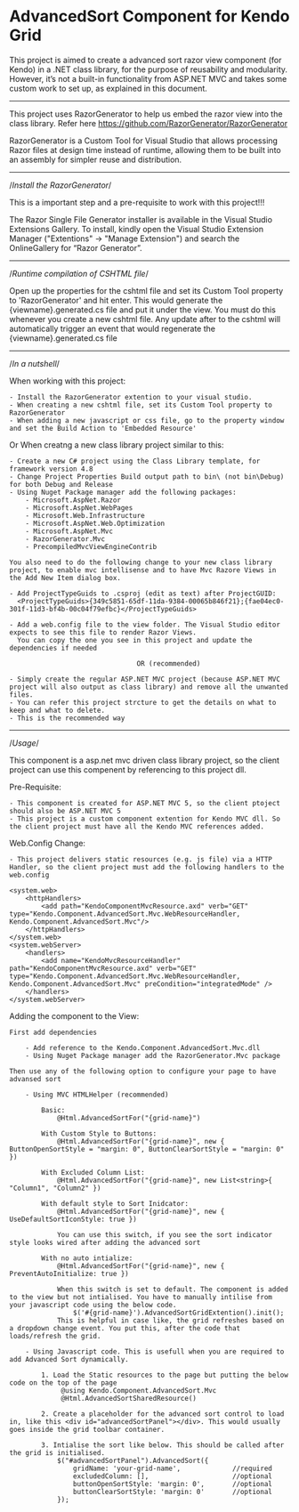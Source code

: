 # AdvancedSort Component for Kendo Grid

This project is aimed to create a advanced sort razor view component (for Kendo) in a .NET class library, for the purpose of reusability and modularity. 
However, it’s not a built-in functionality from ASP.NET MVC and takes some custom work to set up, as explained in this document. 

********************************************************

This project uses RazorGenerator to help us embed the razor view into the class library. 
Refer here https://github.com/RazorGenerator/RazorGenerator

RazorGenerator is a Custom Tool for Visual Studio that allows processing Razor files at design time instead of runtime, 
allowing them to be built into an assembly for simpler reuse and distribution.

********************************************************

/*Install the RazorGenerator*/ 

This is a important step and a pre-requisite to work with this project!!!

The Razor Single File Generator installer is available in the Visual Studio Extensions Gallery.
To install, kindly open the Visual Studio Extension Manager ("Extentions" → "Manage Extension") and search the OnlineGallery for “Razor Generator”.

********************************************************

/*Runtime compilation of CSHTML file*/

Open up the properties for the cshtml file and set its Custom Tool property to 'RazorGenerator' and hit enter.
This would generate the {viewname}.generated.cs file and put it under the view. 
You must do this whenever you create a new cshtml file. 
Any update after to the cshtml will automatically trigger an event that would regenerate the {viewname}.generated.cs file

********************************************************

/*In a nutshell*/

When working with this project:

    - Install the RazorGenerator extention to your visual studio.
    - When creating a new cshtml file, set its Custom Tool property to RazorGenerator
    - When adding a new javascript or css file, go to the property window and set the Build Action to 'Embedded Resource'

Or When creatng a new class library project similar to this:
 
    - Create a new C# project using the Class Library template, for framework version 4.8
    - Change Project Properties Build output path to bin\ (not bin\Debug) for both Debug and Release
    - Using Nuget Package manager add the following packages:
        - Microsoft.AspNet.Razor
        - Microsoft.AspNet.WebPages
        - Microsoft.Web.Infrastructure
        - Microsoft.AspNet.Web.Optimization
        - Microsoft.AspNet.Mvc
        - RazorGenerator.Mvc
        - PrecompiledMvcViewEngineContrib
    
    You also need to do the following change to your new class library project, to enable mvc intellisense and to have Mvc Razore Views in the Add New Item dialog box.

    - Add ProjectTypeGuids to .csproj (edit as text) after ProjectGUID: 
      <ProjectTypeGuids>{349c5851-65df-11da-9384-00065b846f21};{fae04ec0-301f-11d3-bf4b-00c04f79efbc}</ProjectTypeGuids>

    - Add a web.config file to the view folder. The Visual Studio editor expects to see this file to render Razor Views.
      You can copy the one you see in this project and update the dependencies if needed

                                    OR (recommended)

    - Simply create the regular ASP.NET MVC project (because ASP.NET MVC project will also output as class library) and remove all the unwanted files.
    - You can refer this project strcture to get the details on what to keep and what to delete.
    - This is the recommended way

********************************************************

/*Usage*/

This component is a asp.net mvc driven class library project, so the client project can use this compenent by referencing to this project dll.

Pre-Requisite:

    - This component is created for ASP.NET MVC 5, so the client ptoject should also be ASP.NET MVC 5
    - This project is a custom component extention for Kendo MVC dll. So the client project must have all the Kendo MVC references added.
    
Web.Config Change:

    - This project delivers static resources (e.g. js file) via a HTTP Handler, so the client project must add the following handlers to the web.config

    <system.web>
        <httpHandlers>
		    <add path="KendoComponentMvcResource.axd" verb="GET" type="Kendo.Component.AdvancedSort.Mvc.WebResourceHandler, Kendo.Component.AdvancedSort.Mvc"/>
        </httpHandlers>
    </system.web>
    <system.webServer>
        <handlers>
            <add name="KendoMvcResourceHandler" path="KendoComponentMvcResource.axd" verb="GET" type="Kendo.Component.AdvancedSort.Mvc.WebResourceHandler, Kendo.Component.AdvancedSort.Mvc" preCondition="integratedMode" />
	    </handlers>
    </system.webServer>

Adding the component to the View:

    First add dependencies

        - Add reference to the Kendo.Component.AdvancedSort.Mvc.dll
        - Using Nuget Package manager add the RazorGenerator.Mvc package
    
    Then use any of the following option to configure your page to have advansed sort

        - Using MVC HTMLHelper (recommended)

            Basic: 
                @Html.AdvancedSortFor("{grid-name}")

            With Custom Style to Buttons: 
                @Html.AdvancedSortFor("{grid-name}", new { ButtonOpenSortStyle = "margin: 0", ButtonClearSortStyle = "margin: 0" })

            With Excluded Column List: 
                @Html.AdvancedSortFor("{grid-name}", new List<string>{ "Column1", "Column2" })

            With default style to Sort Inidcator:
                @Html.AdvancedSortFor("{grid-name}", new { UseDefaultSortIconStyle: true })

                You can use this switch, if you see the sort indicator style looks wired after adding the advanced sort

            With no auto intialize:
                @Html.AdvancedSortFor("{grid-name}", new { PreventAutoInitialize: true })

                When this switch is set to default. The component is added to the view but not intialised. You have to manually intilise from your javascript code using the below code.
                    $('#{grid-name}').AdvancedSortGridExtention().init();
                This is helpful in case like, the grid refreshes based on a dropdown change event. You put this, after the code that loads/refresh the grid. 

        - Using Javascript code. This is usefull when you are required to add Advanced Sort dynamically.

            1. Load the Static resources to the page but putting the below code on the top of the page
                 @using Kendo.Component.AdvancedSort.Mvc
                 @Html.AdvancedSortSharedResource()

            2. Create a placeholder for the advanced sort control to load in, like this <div id="advancedSortPanel"></div>. This would usually goes inside the grid toolbar container.

            3. Intialise the sort like below. This should be called after the grid is initialised. 
                $("#advancedSortPanel").AdvancedSort({
                    gridName: 'your-grid-name',             //required
                    excludedColumn: [],                     //optional
                    buttonOpenSortStyle: 'margin: 0',       //optional
                    buttonClearSortStyle: 'margin: 0'       //optional
                });
